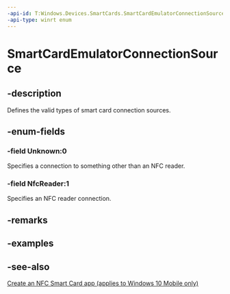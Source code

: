 ```yaml
---
-api-id: T:Windows.Devices.SmartCards.SmartCardEmulatorConnectionSource
-api-type: winrt enum
---
```


<!-- Enumeration syntax
public enum Windows.Devices.SmartCards.SmartCardEmulatorConnectionSource : int
-->

# SmartCardEmulatorConnectionSource

## -description
Defines the valid types of smart card connection sources.

## -enum-fields
### -field Unknown:0
Specifies a connection to something other than an NFC reader.

### -field NfcReader:1
Specifies an NFC reader connection.


## -remarks

## -examples

## -see-also
[Create an NFC Smart Card app (applies to Windows 10 Mobile only)](/windows/uwp/devices-sensors/host-card-emulation)
